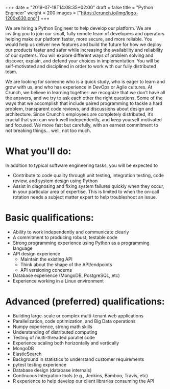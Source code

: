 +++
date = "2019-07-18T14:08:35+02:00"
draft = false
title = "Python Engineer"
weight = 200
images = ["https://crunch.io/img/logo-1200x630.png"]
+++

We are hiring a Python Engineer to help develop our platform. We are inviting you to join our small, fully remote team of developers and operators helping make our platform faster, more secure, and more reliable. You would help us deliver new features and build the future for how we deploy our products faster and safer while increasing the availability and reliability of our systems. You will explore different ways of problem solving and discover, explain, and defend your choices in implementation. You will be self-motivated and disciplined in order to work with our fully distributed team.

We are looking for someone who is a quick study, who is eager to learn and grow with us, and who has experience in DevOps or Agile cultures. At Crunch, we believe in learning together: we recognize that we don’t have all the answers, and we try to ask each other the right questions. Some of the ways that we accomplish that include paired programming to tackle a hard problem, transparent code reviews, and discussions about design and architecture. Since Crunch’s employees are completely distributed, it’s crucial that you can work well independently, and keep yourself motivated and focused. We move fast but carefully, with an earnest commitment to not breaking things… well, not too much.

# What you'll do:

In addition to typical software engineering tasks, you will be expected to

- Contribute to code quality through unit testing, integration testing, code review, and system design using Python
- Assist in diagnosing and fixing system failures quickly when they occur, in your particular area of expertise. This is limited to when the on-call rotation needs a subject matter expert to help troubleshoot an issue.

# Basic qualifications:

- Ability to work independently and communicate clearly
- A commitment to producing robust, testable code
- Strong programming experience using Python as a programming language
- API design experience
    - Maintain the existing API
    - Think about the shape of the API/endpoints
    - API versioning concerns
- Database experience (MongoDB, PostgreSQL, etc)
- Experience working in a Linux environment

# Advanced (preferred) qualifications:

- Building large-scale or complex multi-tenant web applications
- Parallelization, code optimization, and Big Data operations
- Numpy experience, strong math skills
- Understanding of distributed computing
- Testing of multi-threaded parallel code
- Experience scaling both horizontally and vertically
- MongoDB
- ElasticSearch
- Background in statistics to understand customer requirements
- pytest testing experience
- Database design (database internals)
- Continuous Integration tools (e.g., Jenkins, Bamboo, Travis, etc)
- R experience to help develop our client libraries consuming the API
